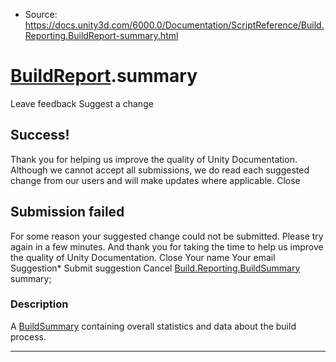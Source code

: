 * Source: https://docs.unity3d.com/6000.0/Documentation/ScriptReference/Build.Reporting.BuildReport-summary.html

#  [BuildReport](https://docs.unity3d.com/6000.0/Documentation/ScriptReference/Build.Reporting.BuildReport.html).summary
Leave feedback
Suggest a change
## Success!
Thank you for helping us improve the quality of Unity Documentation. Although we cannot accept all submissions, we do read each suggested change from our users and will make updates where applicable.
Close
## Submission failed
For some reason your suggested change could not be submitted. Please <a>try again</a> in a few minutes. And thank you for taking the time to help us improve the quality of Unity Documentation.
Close
Your name Your email Suggestion* Submit suggestion
Cancel
[Build.Reporting.BuildSummary](https://docs.unity3d.com/6000.0/Documentation/ScriptReference/Build.Reporting.BuildSummary.html) summary; 
### Description
A [BuildSummary](https://docs.unity3d.com/6000.0/Documentation/ScriptReference/Build.Reporting.BuildSummary.html) containing overall statistics and data about the build process.
* * *
